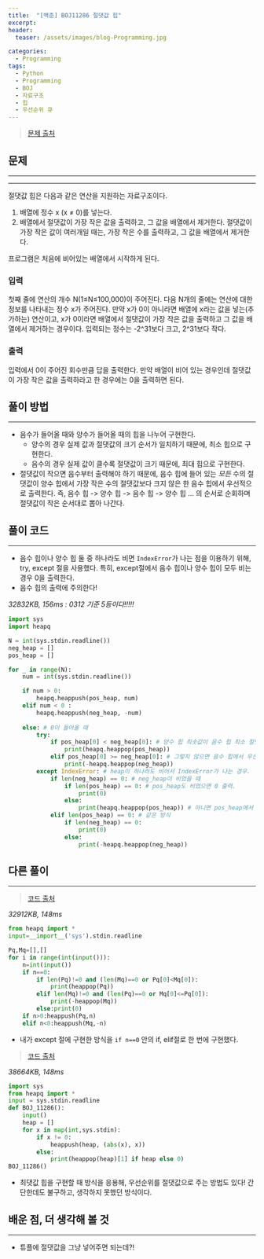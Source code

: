 ```yaml
---
title:  "[백준] BOJ11286 절댓값 힙"
excerpt:
header:
  teaser: /assets/images/blog-Programming.jpg

categories:
  - Programming
tags:
  - Python
  - Programming
  - BOJ
  - 자료구조
  - 힙
  - 우선순위 큐
---
```


> [문제 출처](https://www.acmicpc.net/problem/11286)



## 문제

---

---

절댓값 힙은 다음과 같은 연산을 지원하는 자료구조이다.

1. 배열에 정수 x (x ≠ 0)를 넣는다.
2. 배열에서 절댓값이 가장 작은 값을 출력하고, 그 값을 배열에서 제거한다. 절댓값이 가장 작은 값이 여러개일 때는, 가장 작은 수를 출력하고, 그 값을 배열에서 제거한다.

프로그램은 처음에 비어있는 배열에서 시작하게 된다.



### 입력

첫째 줄에 연산의 개수 N(1≤N≤100,000)이 주어진다. 다음 N개의 줄에는 연산에 대한 정보를 나타내는 정수 x가 주어진다. 만약 x가 0이 아니라면 배열에 x라는 값을 넣는(추가하는) 연산이고, x가 0이라면 배열에서 절댓값이 가장 작은 값을 출력하고 그 값을 배열에서 제거하는 경우이다. 입력되는 정수는 -2^31보다 크고, 2^31보다 작다.

### 출력

입력에서 0이 주어진 회수만큼 답을 출력한다. 만약 배열이 비어 있는 경우인데 절댓값이 가장 작은 값을 출력하라고 한 경우에는 0을 출력하면 된다.



## 풀이 방법

---

* 음수가 들어올 때와 양수가 들어올 때의 힙을 나누어 구현한다.
  * 양수의 경우 실제 값과 절댓값의 크기 순서가 일치하기 때문에, 최소 힙으로 구현한다.
  * 음수의 경우 실제 값이 클수록 절댓값이 크기 때문에, 최대 힙으로 구현한다.
* 절댓값이 작으면 음수부터 출력해야 하기 때문에, 음수 힙에 들어 있는 *모든* 수의 절댓값이 양수 힙에서 가장 작은 수의 절댓값보다 크지 않은 한 음수 힙에서 우선적으로 출력한다. 즉, 음수 힙 -> 양수 힙 -> 음수 힙 -> 양수 힙 ... 의 순서로 순회하며 절댓값이 작은 순서대로 뽑아 나간다.



## 풀이 코드

---

* 음수 힙이나 양수 힙 둘 중 하나라도 비면 `IndexError`가 나는 점을 이용하기 위해, try, except 절을 사용했다. 특히, except절에서 음수 힙이나 양수 힙이 모두 비는 경우 0을 출력한다.
* 음수 힙의 출력에 주의한다!



*32832KB, 156ms : 0312 기준 5등이다!!!!!*

```python
import sys
import heapq

N = int(sys.stdin.readline())
neg_heap = []
pos_heap = []

for _ in range(N):
    num = int(sys.stdin.readline())

    if num > 0:
        heapq.heappush(pos_heap, num)    
    elif num < 0 :
        heapq.heappush(neg_heap, -num)
    
    else: # 0이 들어올 때
        try:
            if pos_heap[0] < neg_heap[0]: # 양수 힙 최솟값이 음수 힙 최소 절댓값보다 작으면,
                print(heapq.heappop(pos_heap))
            elif pos_heap[0] >= neg_heap[0]: # 그렇지 않으면 음수 힙에서 우선 출력.
                print(-heapq.heappop(neg_heap))
        except IndexError: # heap이 하나라도 비어서 IndexError가 나는 경우.
            if len(neg_heap) == 0: # neg_heap이 비었을 때
                if len(pos_heap) == 0: # pos_heap도 비었으면 0 출력.
                    print(0)
                else:
                    print(heapq.heappop(pos_heap)) # 아니면 pos_heap에서 pop.
            elif len(pos_heap) == 0: # 같은 방식
                if len(neg_heap) == 0:
                    print(0)
                else:
                    print(-heapq.heappop(neg_heap))
```





## 다른 풀이

---

> [코드 출처](https://www.acmicpc.net/source/16238466)

*32912KB, 148ms*

```python
from heapq import *
input=__import__('sys').stdin.readline

Pq,Mq=[],[]
for i in range(int(input())):
    n=int(input())
    if n==0:
        if len(Pq)!=0 and (len(Mq)==0 or Pq[0]<Mq[0]):
            print(heappop(Pq))
        elif len(Mq)!=0 and (len(Pq)==0 or Mq[0]<=Pq[0]):
            print(-heappop(Mq))
        else:print(0)
    if n>0:heappush(Pq,n)
    elif n<0:heappush(Mq,-n)
```

* 내가 except 절에 구현한 방식을 `if n==0` 안의 if, elif절로 한 번에 구현했다.



> [코드 출처](https://www.acmicpc.net/source/17216507)

*38664KB, 148ms*

```python
import sys
from heapq import *
input = sys.stdin.readline
def BOJ_11286():
    input()
    heap = []
    for x in map(int,sys.stdin):
        if x != 0:
            heappush(heap, (abs(x), x))
        else:
            print(heappop(heap)[1] if heap else 0)
BOJ_11286()
```

* 최댓값 힙을 구현할 때 방식을 응용해, 우선순위를 절댓값으로 주는 방법도 있다! 간단한데도 불구하고, 생각하지 못했던 방식이다.





## 배운 점, 더 생각해 볼 것

---

* 튜플에 절댓값을 그냥 넣어주면 되는데?!


